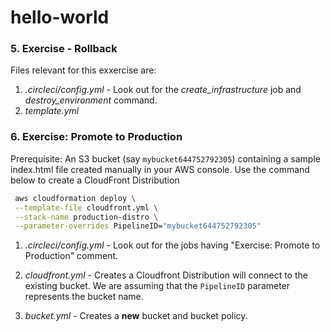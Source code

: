 # hello-world



### 5. Exercise - Rollback
Files relevant for this exxercise are:

1. *.circleci/config.yml* - Look out for the *create_infrastructure*  job and *destroy_environment* command. 
2. *template.yml*


### 6. Exercise: Promote to Production
Prerequisite: An S3 bucket (say `mybucket644752792305`) containing a sample index.html file created manually in your AWS console. Use the command below to create a  CloudFront Distribution
```bash
 aws cloudformation deploy \
 --template-file cloudfront.yml \
 --stack-name production-distro \
 --parameter-overrides PipelineID="mybucket644752792305"
 ```

1. *.circleci/config.yml* - Look out for the jobs having "Exercise: Promote to Production" comment.

2. *cloudfront.yml* - Creates a Cloudfront Distribution will connect to the existing bucket. We are assuming that the `PipelineID` parameter represents the bucket name. 

3. *bucket.yml* - Creates a **new** bucket and bucket policy. 